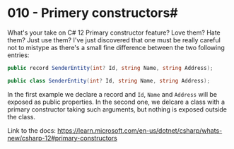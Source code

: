 # 010 - Primery constructors#

What's your take on C# 12 Primary constructor feature? Love them? Hate them? Just use them? I've just discovered that one must be really careful not to mistype as there's a small fine difference between the two following entries:

```csharp
public record SenderEntity(int? Id, string Name, string Address);
```

```csharp
public class SenderEntity(int? Id, string Name, string Address);
```

In the first example we declare a record and `Id`, `Name` and `Address` will be exposed as public properties. In the second one, we delcare a class with a primary constructor taking such arguments, but nothing is exposed outside the class.

Link to the docs: https://learn.microsoft.com/en-us/dotnet/csharp/whats-new/csharp-12#primary-constructors